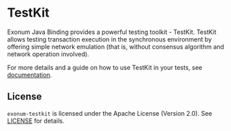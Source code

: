 # TestKit

Exonum Java Binding provides a powerful testing toolkit - TestKit.
TestKit allows testing transaction execution in the synchronous environment by offering simple
network emulation (that is, without consensus algorithm and network operation involved).

For more details and a guide on how to use TestKit in your tests, see
[documentation][exonum-testkit].

## License

`exonum-testkit` is licensed under the
Apache License (Version 2.0).
See [LICENSE](../../LICENSE) for details.

[exonum-testkit]: https://exonum.com/doc/version/1.0/get-started/java-binding/#testing
